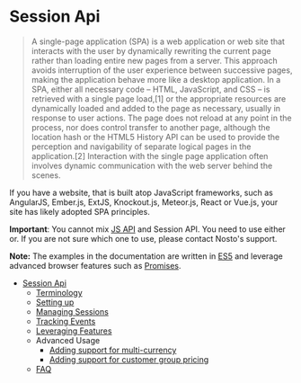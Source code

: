 # Session Api

> A single-page application \(SPA\) is a web application or web site that interacts with the user by dynamically rewriting the current page rather than loading entire new pages from a server. This approach avoids interruption of the user experience between successive pages, making the application behave more like a desktop application. In a SPA, either all necessary code – HTML, JavaScript, and CSS – is retrieved with a single page load,\[1\] or the appropriate resources are dynamically loaded and added to the page as necessary, usually in response to user actions. The page does not reload at any point in the process, nor does control transfer to another page, although the location hash or the HTML5 History API can be used to provide the perception and navigability of separate logical pages in the application.\[2\] Interaction with the single page application often involves dynamic communication with the web server behind the scenes.

If you have a website, that is built atop JavaScript frameworks, such as AngularJS, Ember.js, ExtJS, Knockout.js, Meteor.js, React or Vue.js, your site has likely adopted SPA principles.

**Important**: You cannot mix [JS API](../) and Session API. You need to use either or. If you are not sure which one to use, please contact Nosto's support.

**Note:** The examples in the documentation are written in [ES5](https://www.ecma-international.org/ecma-262/5.1/) and leverage advanced browser features such as [Promises](https://developer.mozilla.org/en-US/docs/Web/JavaScript/Reference/Global_Objects/Promise).

* [Session Api](./)
  * [Terminology](session-api-terminology.md)
  * [Setting up](spa-basics-setting-up.md)
  * [Managing Sessions](spa-basics-managing-sessions.md)
  * [Tracking Events](spa-basics-tracking-events.md)
  * [Leveraging Features](spa-basics-leveraging-features.md)
  * Advanced Usage
    * [Adding support for multi-currency](advanced-usage/spa-adding-support-for-multi-currency.md)
    * [Adding support for customer group pricing](advanced-usage/spa-adding-support-for-customer-group-pricing.md)
  * [FAQ](spa-faq.md)

